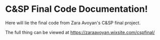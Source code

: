# C&SP Final Code Documentation!

Here will lie the final code from Zara Avoyan's C&SP final project.

The full thing can be viewed at https://zaraavoyan.wixsite.com/cspfinal/
